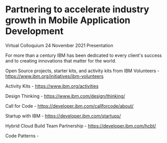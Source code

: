 # Partnering to accelerate industry growth in Mobile Application Development
Virtual Colloquium 24 November 2021 Presentation

For more than a century IBM has been dedicated to every client's success and to creating innovations that matter for the world. 

Open Source projects, starter kits, and activity kits from IBM Volunteers - https://www.ibm.org/initiatives/ibm-volunteers

Activity Kits - https://www.ibm.org/activities

Design Thinking - https://www.ibm.com/design/thinking/

Call for Code - https://developer.ibm.com/callforcode/about/

Startup with IBM - https://developer.ibm.com/startups/

Hybrid Cloud Build Team Partnership - https://developer.ibm.com/hcbt/

Code Patterns - 
